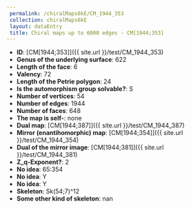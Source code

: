 ```yaml
--- 
 permalink: /chiralMaps6kE/CM_1944_353 
 collection: chiralMaps6kE
 layout: dataEntry
 title: Chiral maps up to 6000 edges - CM[1944;353]
---
```


- **ID**: [CM[1944;353]]({{ site.url }}/test/CM_1944_353)
- **Genus of the underlying surface**: 622
- **Length of the face**: 6
- **Valency**: 72
- **Length of the Petrie polygon**: 24
- **Is the automorphism group solvable?**: S
- **Number of vertices**: 54
- **Number of edges**: 1944
- **Number of faces**: 648
- **The map is self-**: none
- **Dual map**: [CM[1944;387]]({{ site.url }}/test/CM_1944_387)
- **Mirror (enantihomorphic) map**: [CM[1944;354]]({{ site.url }}/test/CM_1944_354)
- **Dual of the mirror image**: [CM[1944;381]]({{ site.url }}/test/CM_1944_381)
- **Z_q-Exponent?**: 2
- **No idea**:  65:354
- **No idea**: Y
- **No idea**: Y
- **Skeleton**: Sk(54;7)^12
- **Some other kind of skeleton**: nan
